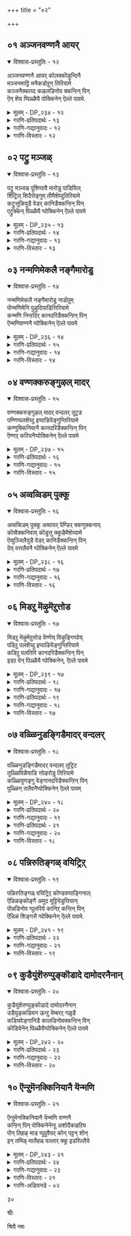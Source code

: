 +++
title = "०२"

+++

## ०१  अञ्जनवण्णनै आयर्

<details open><summary>विश्वास-प्रस्तुतिः - १२</summary>

अञ्जनवण्णनै आयर् कोलक्कॊऴुन्दिनै  
मञ्जनमाट्टि मनैकडोऱुन् तिरियामे  
कञ्जनैक्काय्द कऴलडिनोव क्कन्ऱिन् पिन्  
ऎन् शॆय प्पिळ्ळैयै पोक्किनेन् ऎल्ले पावमे.
</details>

<details><summary>मूलम् - DP_२३४ - १२</summary>

अञ्जनवण्णनै आयर् कोलक्कॊऴुन्दिनै  
मञ्जनमाट्टि मनैकडोऱुन् तिरियामे  
कञ्जनैक्काय्द कऴलडिनोव क्कन्ऱिन् पिन्  
ऎन् शॆय प्पिळ्ळैयै पोक्किनेन् ऎल्ले पावमे.
</details>

<details><summary>गरणि-प्रतिपदार्थः - १३</summary>

अञ्जनम्=काडिगॆयन्थ, वण्णनै=मैबण्णदवनन्नु, आयर्=गोवळर, कोलम्=सुन्दरवाद, कॊऴुन्दिनै=यजमाननन्नु, मञ्जनम् आट्टि=मज्जन माडिसि, मनैगळ्=इतरर मनॆगळ, तोऱुम्=बागिलुगळल्लि यावागलू, तिरियामे=अलॆदाडदन्तॆ, कञ्जनै=कंसनन्नु, काय्न्द=वधिसिद, कऴलडि=गॆज्जॆ धरिसिद पादगळु, नोव=नोयुवन्तॆ, कन्ऱिन्=करुगळ, पिन्=हिन्दुगडॆ, पिळ्ळैयै=\(हसुगूसन्नु\) बालकनन्नु, पोक्किनेन्=होगुवन्तॆ माडिदॆ, ऎन् शॆय्य=एनु माडलि? ऎल्ले पावमे=अय्यो पापवे\!
</details>

<details><summary>गरणि-गद्यानुवादः - १२</summary>

काडिगॆय मैबण्णदवनन्नु, गोवळर सुन्दरनाद यजमाननन्नु इतर मनॆ बागिलुगळल्लि यावागलू अलॆदाडदन्तॆ माडलु, मज्जन माडिसि कंसनन्नु कॊन्द गॆज्जॆय पादगळु नोयुवन्तॆ, ई बालकननन्नु करुगळ हिन्दॆ होगुवन्तॆ माडिदॆनल्ला\! एनु माडलि? अय्यो पापवे\!\(१\)
</details>

<details><summary>गरणि-विस्तारः - १२</summary>

मनॆ मनॆयिन्दलू कृष्णन मेलॆ दूरु बरुत्तित्तु. हिरियरागलि, किरियरागलि यारो ऒब्बरु बन्दु यशोदॆयल्लि दूरिकॊळ्ळुवुदु स्वाभाविकवागि होगित्तु. यशोदॆ इदन्नुकेळिकेळि, नॊन्दु, बेसत्तळु. तन्न मुद्दिन कृष्णनन्नु विधविधवागि दण्डिसिनोडिदळु. फलकण्डु बरलिल्ल. यशोदॆगॆ नॆम्मदि बरलिल्ल. अवळु योचिसि अवनन्नु गोकुलदल्लिल्लद हागॆ अट्टिबिडुत्तेनॆ”ऎन्दुकॊण्डळु. अदक्कॆ गोवळर मक्कळ जॊतॆयल्लि अवनन्नू करुगळ मन्दॆय हिन्दॆ काडिगॆ कळुहिसिकॊट्टळु. आदरॆ, इदरिन्दलू अवळिगॆ नॆम्मदि बरलिल्ल.

२०

नॆम्मदिगॆ बदलागि अवनन्नुकुरितु मरुगलु मॊदलु माडिदळु- “गोकुलक्के प्रभुवाद, दिव्यसुन्दर नीलदेहदवनाद मगुविगॆ चॆन्नागि मैतॊळॆदु, ऊरिनल्लि अलॆदाडुत्ता दूरुतरबारदॆम्ब नॆपदिन्द काडिगॆ अट्टिबिट्टॆनल्ला\! अवन गॆज्जॆय पादगळु ऎष्टु नोवागुवुदो\! अय्यो पापवे\!

“कंसनन्नु ऒदॆदु कॊन्द गॆज्जॆय पादगळु नोयुवन्तॆ”- ऎम्बुदर विषय सौन्दर्यवन्नुकुरितु ऒन्दुमातु- कंसनन्थ बलिष्ठ दुष्ट राक्षसनन्नु कालिन ऒदॆतदिन्द कॊल्लबहुदादरॆ, आ पादद शक्तियॆष्टिरबेकु? अदर ,ऋदुत्व, हेगिरबेकु? आग, कालिन गॆज्जॆय कॆलसवॆष्टु मट्टिनदु? इदॊन्दुकडॆ. करुगळ मन्दॆय हिन्दॆ, इतर गोवळ बालकर जॊतॆयल्लि काडिनल्लि नडॆदाडि बरुवाग, गॆज्जॆय पादक्कॆ ओडाटद नोवु, कल्लुमुळ्ळुगळु ऒत्तुवुदर चुच्चुवुदर नोवन्नु बिट्टरॆ मत्तेनादरू उण्टे? ईग, कालिन गॆज्जॆय पात्रवेनिरबहुदु? ऒन्दुनोवन्नु इन्नोन्दु नोविनॊन्दिगॆ होलिसबहुदल्लवे? इदु ऒन्दु सुन्दर साहित्यचित्रवे सरि.
</details>

## ०२  पट्रु मञ्जळ्

<details open><summary>विश्वास-प्रस्तुतिः - १३</summary>

पट्रु मञ्जळ् पूशिप्पावै मारोडु पाडियिल्  
शिट्रिल् शिदैत्तॆङ्गुम् तीमैशॆय्दुतिरियामे  
कट्रुत्तूळियुडै वेडर् कानिडैक्कन्ऱिन् पिन्  
एट्रुक्कॆन् पिळ्ळैयै प्पोक्किनेन् ऎल्ले पावमे
</details>

<details><summary>मूलम् - DP_२३५ - १३</summary>

पट्रु मञ्जळ् पूशिप्पावै मारोडु पाडियिल्  
शिट्रिल् शिदैत्तॆङ्गुम् तीमैशॆय्दुतिरियामे  
कट्रुत्तूळियुडै वेडर् कानिडैक्कन्ऱिन् पिन्  
एट्रुक्कॆन् पिळ्ळैयै प्पोक्किनेन् ऎल्ले पावमे
</details>

<details><summary>गरणि-प्रतिपदार्थः - १४</summary>

पट्रु=आशॆयिन्द, मञ्जळ्=अरिसिनवन्नु, पूशि=हच्चिकॊण्डु, इरुव, पावैमारोडु=हॆण्णुमक्कळॊडनॆ, पाडियिल्=गोकुलदल्लि, शिट्रिल्=आटद मनॆगळन्नु, शिदैत्तु=हाळुमाडुत्ता, ऎङ्गुम्=ऎल्लॆल्लू, तीमै=तण्टॆगळन्नु, शॆय्दु=माडिकॊण्डु, तिरियामे=तिरुगाडदे इरुवन्तॆ, कन्ऱु=करुगळ, तूळियुडै=धूळिनॊडनॆ\(अब्बरदॊडनॆ\) वेडर्=बेडिदवरिरुव, कानिडै=काडिन स्थळगळल्लि, कन्ऱिन् पिन्=करुगळ हिन्दॆ, ऎन्=नन्न, पिळ्ळैयै=मगनन्नु, एट्रुक्कू=एतक्कागि, पोक्किनेन्=होगुवन्तॆ माडिदॆ, ऎल्ले=अय्यो, पावमे=पापवे.
</details>

<details><summary>गरणि-गद्यानुवादः - १३</summary>

२१
</details>

<details><summary>गरणि-विस्तारः - १३</summary>

अरिसिनवन्नु आशॆयिन्द हच्चिकॊण्डु इरुव हॆण्णुमक्कळॊडनॆ नन्दगोकुलदल्लि अवर आटद मनॆगळन्नु हाळुमाडुत्ता ऎल्लॆल्लू तण्टॆगळन्नु माडिकॊण्डु तिरुगाडिकॊण्डु इरदन्तॆ, करुगळ कालिन धूळिनॊडनॆयू अब्बरदॊडनॆयू बेडदवरिरुव काडिन स्थळगळल्लि करुगळ हिन्दॆ नन्न मगनन्नु एतक्कागि होगगॊट्टॆनो? अय्योपापवे\!\(२\)

चॆनागि अण्टुवन्तॆ अरिसिनवन्नु हच्चि, कुङ्कुमविट्टु, तलॆबाचि हूमुडिदु अलङ्कार माडिकॊळ्ळुवुदु हॆण्णुमक्कळिगॆ सहज. हागॆये, अवरिगॆ आटद मनॆगळन्नु कट्टि, गॊम्बॆ आटगळन्नाडुवुदू सहज. अदॆल्ल मानवन इहलोकजीवनद ऒन्दु प्रतीकवो ऎम्बन्तॆ. बालकृष्णनिगॆ गोकुलदल्लि हॆण्णुमक्कळु आटवाडुव कडॆगळिगॆल्ला होगुवुदु;अल्लि अवर आटगळन्नु कॆडिसुवुदु, अवर आटद मनॆगळन्नु उरुळिसुवुदु, तण्टॆगळन्नु माडि अळिसुवुदु सहजवागित्तु. अवन तण्टॆयन्नु तप्पिसुव दृष्टियिन्द अवनन्नु करुगळ हिन्दॆ काडिगॆ अट्टिदळु यशोदॆ. कृष्णनेनो हर्षदिन्द हॊरट. आदरॆ, यशोदॆगॆ मरुक उक्किबन्तु. “नन्न मगनन्नु काडिन स्थळगळल्लि करुगळ हिन्दॆ अलॆदाडलु एतक्कागि होगगॊट्टॆनो? अल्लि “बेडद” जन इरुत्तारॆ. अय्यो पापवे”-ऎन्नुत्ताळॆ. कृष्णनिगॆ “बेडद”शत्रुगळु ऎल्लॆल्लू इद्दारॆ. अवरु क्रूरिगळु, दुष्टरु. अवरिन्द कृष्णनिगॆ अपायवॆम्बन्तॆ कण्डुबन्दरू अदु अवरिगे केडु. इदन्नु यशोदॆ योचिसलिल्ल. पुत्रवात्सल्यदिन्द मलमल मरुगुत्ताळॆ.
</details>

## ०३  नन्मणिमेकलै नङ्गैमारोडु

<details open><summary>विश्वास-प्रस्तुतिः - १४</summary>

नन्मणिमेकलै नङ्गैमारोडु नाडॊऱुम्  
पॊन्मणिमेनि पुऴुदियाडित्तिरियामे  
कन्मणि निन्ऱदिर् कानदरिडैक्कन्ऱिन् पिन्  
ऎन्मणिवण्णनै प्पोक्किनेन् ऎल्ले पावमे
</details>

<details><summary>मूलम् - DP_२३६ - १४</summary>

नन्मणिमेकलै नङ्गैमारोडु नाडॊऱुम्  
पॊन्मणिमेनि पुऴुदियाडित्तिरियामे  
कन्मणि निन्ऱदिर् कानदरिडैक्कन्ऱिन् पिन्  
ऎन्मणिवण्णनै प्पोक्किनेन् ऎल्ले पावमे
</details>

<details><summary>गरणि-प्रतिपदार्थः - १५</summary>

नल्=सॊगसाद, मणि=नवमणिगळिन्द कूडिद, मेकलै=डाबुगळन्नु तॊट्टिरुव, नङ्गैमारोडु=युवतियरॊडनॆ, नाळ् तोऱुम्=दिनवॆल्ल, पॊन्=सुन्दरवाद, मणि=नीलमणियन्तिरुव, मेनि=देहवुळ्ळवनु,, पुउदियाडि=मण्णि\(धूळि\)नल्लाडि, तिरियामे=अलॆदाडदॆ इरलॆन्दु, कल्=कल्लिन, मणि=गण्टॆयन्तॆ, निन्ऱु=निन्तु. अदिर्=प्रतिध्वनिसि भयपडिसुव, कान् अदर्=काडिन दारिय, इडै=कडॆगळल्लि, कन्ऱिन् पिन्=करुगळ हिन्दॆ, ऎन्=नन्न, नीलमणियबण्णदवनन्नु, पोक्किनेन्=होगगॊट्टॆनु, ऎल्ले पावमे=अय्यो पापवे\!.
</details>

<details><summary>गरणि-गद्यानुवादः - १४</summary>

सॊगसाद नवमणिगळन्नु हुदुगि माडिद डाबुगळन्नु तॊट्टिरुव युवतियरॊडनॆ दिनवॆल्लवू सुन्दरवाद नीलमणियन्तिरुव देहदवनु\(कृष्णनु\) धूळिनल्लि आडुत्ता तिरुगाडदॆ इरलॆन्दु, कल्लिन गण्टॆयन्तॆ निन्तु प्रतिध्वनिसि भयपडिसुव काडिनदारिय कडॆगळल्लि करुगळ हिन्दॆ नन्न नीलमणिय बण्णद कृष्णनन्नु होगगॊट्टॆनल्ला अय्यो पापवे\!.\(३\)
</details>

<details><summary>गरणि-विस्तारः - १४</summary>

यशोदॆ मरुगुत्ताळॆ- “सुन्दर युवतियर नडुवॆ नन्न मगनु दिनवॆल्ल तिरुगाडुवुदन्नु तप्पिसलु, भयङ्करवाद काडिन दारियकडॆगळल्लि करुगळ हिन्दॆ तिरुगाडलि ऎन्दु कळुहिसिकॊट्टॆनल्ला\!” मॊदलनॆयदरिन्द सुखविदॆ; जॊतॆगॆ कॆट्ट हॆसरु-कळङ्क. ऎरडनॆयदरिन्द कष्टानुभव भयवन्नु ऎदुरिसबेकाद धैर्य, स्थैर्यगळ प्रदर्शनविदॆ; इदरिन्द ऒळ्ळॆय हॆसरु-कळङ्कविल्लद जीवन. यावुदु उत्तम?
</details>

## ०४  वण्णक्करुङ्गुऴल् मादर्

<details open><summary>विश्वास-प्रस्तुतिः - १५</summary>

वण्णक्करुङ्गुऴल् मादर् वन्दलर् तूट्रड  
पण्णिप्पलशॆय्दु इप्पाडियॆङ्गुन्तिरियामे  
कण्णुक्किनियानै कानदरिडैक्कन्ऱिन् पिन्  
ऎण्णऱ् करियनैप्पोक्किनेन् ऎल्ले पावमे
</details>

<details><summary>मूलम् - DP_२३७ - १५</summary>

वण्णक्करुङ्गुऴल् मादर् वन्दलर् तूट्रड  
पण्णिप्पलशॆय्दु इप्पाडियॆङ्गुन्तिरियामे  
कण्णुक्किनियानै कानदरिडैक्कन्ऱिन् पिन्  
ऎण्णऱ् करियनैप्पोक्किनेन् ऎल्ले पावमे
</details>

<details><summary>गरणि-प्रतिपदार्थः - १६</summary>

वण्णम्=सुन्दरवाद, करुकुऴल्=कप्पाद कूदलुळ्ळ, मादर्=\(स्त्रीयरु\)तायन्दिरु, वन्दु=\(नन्नल्लिगॆ\)बन्दु, अलर्=गुप्तप्रयणवन्नु कुरितु, तूट्रड=निन्दनॆय मातन्नाडुवन्तॆ, पण्णि=माडुत्ता, पलशॆय्दु=हलवारु तुण्टकॆलसगळन्नु माडुत्ता, इपाडि=ई गोकुलदल्लि, ऎङ्गुम्=ऎल्ल कडॆयल्लू, तिरियामे=अलॆदाडदिरुवन्तॆ, कण्णुक्कू=कण्णुगळिगॆ, इनियानै=हितवन्नुण्टिमाडुववनन्नु, कान्=काडिन, अदर्=दारिय, इडै=स्थळगळल्लि\(इक्कॆलगळल्लि\), कन्ऱिन् पिन्=करुगळ हिन्दॆ, ऎण्णऱ् क्कू=ऎणिकॆ माडुवुदक्कॆ,,अरियानै=आगदवनन्नु, पोक्किनेन्=होगगॊट्टॆनु, ऎल्ले पावमे=अय्यो पापवे\!
</details>

<details><summary>गरणि-गद्यानुवादः - १५</summary>

२३
</details>

<details><summary>गरणि-विस्तारः - १५</summary>

अन्दवाद कप्पुकूदलुळ्ळ तायन्दिरु नन्नल्लिगॆ बन्दु गुप्तप्रणयवन्नु कुरितु निन्दनॆय मातन्नाडुवन्तॆ माडुत्ता, हलवारु तण्टॆय कॆलसगळन्नु माडुत्ता, ई गोकुलदल्लि ऎल्लॆल्लू अलॆदाडदिरुवन्तॆ कण्णिगॆ प्रियकरनन्नु ऎणिकॆगॆ आगदवनन्नु काडिन दारिगळ इक्कॆलगळल्लि करुगळ हिन्दॆ होगगॊट्टॆनल्ला अय्योपापवे\!.\(४\)

गोकुलद युवतियरु बालकृष्णनन्नु नोडिद कूडले हेळलारद रीतियल्लि आकर्षितरागुत्तिद्दरु. अवन सङ्गड इद्दु आटवाडुवुदक्कॆ अवरिगॆ बहळ आशॆ. कृष्णनु अवर इङ्गितगळन्नरितु अवर इष्टदन्तॆये एकान्तस्थळगळल्लि अवरॊन्दिगॆ कालकळॆदु अवरन्नु तणिसुत्तिद्दनु. आ हॆण्नुगळ तायन्दिरिगॆ तम्म हुडुगियरॊन्दिगॆ कृष्ण हेगॆ कालकळॆयुत्तानॆम्बुदन्नु ऊहिसलु कूड साध्यविल्लदागित्तु. आद्दरिन्द अवर कॆळमट्टद मनस्सिगॆ हितवॆम्बन्तॆ,अवरु कृष्णन मेलॆ सल्लद दूरुगळन्नु हॊत्तु यशोदॆय मुन्दॆ अवनन्नु निन्दिसुत्तिद्दरु- इदु गोकुलद विचित्र चित्र.

भगवन्त दिव्यसुन्दर मूर्ति. ऎष्टु नोडिदरू तणियलारद सॊगसु. आद्दरिन्द अवनु “कण्णुक्किनियान्”-कण्णिगॆ इनिय.

भगवन्तन दिव्यकल्याणगुणगळन्नुकुरितु, अवन शक्तिसामर्थ्यवन्नु कुरितु, ऎष्टॆष्टु योचिसिदरू अदक्कॆ मुडिविल्ल. आद्दरिन्दले अवनु “ऎण्णऱ् करियान्”- ऎणिकॆगॆ सिक्कदवनु.
</details>

## ०५  अव्वव्विडम् पुक्कू

<details open><summary>विश्वास-प्रस्तुतिः - १६</summary>

अव्वव्विडम् पुक्कू अव्वायर् पॆण्डिर् क्कणुक्कनाय्  
कॊव्वैक्कनिवाय् कॊडुत्तु क्कूऴैमैशॆय्यामे  
ऎव्वुञ्जिलैयुडै वेडर् कानिडैक्कन्ऱिन् पिन्  
दॆय् वत्तलैवनै प्पॊक्किनेन् ऎल्ले पावमे
</details>

<details><summary>मूलम् - DP_२३८ - १६</summary>

अव्वव्विडम् पुक्कू अव्वायर् पॆण्डिर् क्कणुक्कनाय्  
कॊव्वैक्कनिवाय् कॊडुत्तु क्कूऴैमैशॆय्यामे  
ऎव्वुञ्जिलैयुडै वेडर् कानिडैक्कन्ऱिन् पिन्  
दॆय् वत्तलैवनै प्पॊक्किनेन् ऎल्ले पावमे
</details>

<details><summary>गरणि-प्रतिपदार्थः - १७</summary>

अव्वव्विडम्=आया स्थळगळन्नु, पुक्कू=प्रवेशिसि, अव्वायर् पॆण्डिर् क्कू=आ गोवळ हॆङ्गसरिगॆ, अणुक्कनाय्=आत्मीयनागि, कॊव्वैक्कनि=तॊण्डॆहण्णिन, वाय्=अधरवन्नु, कॊडुत्तु=कॊट्टु, कूऴैमै=मुग्धरन्नागि, शॆय्यामे=माडदिरुवन्तॆ, ऎव्वुम्=सङ्कटवन्नु तरुव, शिलै उडै=बिल्लन्नुळ्ळ, वेडर्=बेडदवर, कान्-काडिन, इडै=स्थळगळल्लि, कन्ऱिन् पिन् =करुगळ हिम्दॆ, दॆय् वत्तलैवनै=देवाधिदेवनन्नु\(देवतॆगळ प्रभुवन्नु\) पोक्किनेन्=होगगॊट्टॆनु, ऎल्ले पावमे=अय्यो पापवे\!
</details>

<details><summary>गरणि-गद्यानुवादः - १६</summary>

२४
</details>

<details><summary>गरणि-विस्तारः - १६</summary>

आया स्थळगळन्नु प्रवेशिसि, आ गोवळ हॆङ्गळिगॆ आत्मीयनागि तॊण्डॆ हण्णिन अधरवन्नित्तु अवरन्न मुग्धगॊळिसदिरलॆन्दु, सङ्कटवन्नु तरुव बिल्लन्नुळ्ळ बेडदवरु इरुव काडिनस्थळगळल्लि करुगळ हिन्दॆ देवतॆगळ प्रभुवन्नु होगगॊट्टॆनल्ला अय्यो पापवे\!.\(५\)

गोवळर हॆण्णुगळु यावयाव एकान्त स्थळगळल्लिकृष्णन बरवन्नु निरीक्षिसुत्तिद्दरो आया स्थळगळल्लिये अवनु अवरन्नुकूडिकॊळ्ळुवनु. अल्लि अवरिगॆ तन्न अधरामृतवन्नु उणिसुत्ता, अवरल्लि अत्यन्त आत्मीयनागि वर्तिसुत्ता, अवरन्नुमुग्धगॊळिसुत्ता, अवरिगॆ तृप्ति तरुवुदरल्लि कृष्णनु समर्थनु. अवन ई बगॆय तण्टॆगळ विषयदल्लि आ हॆण्णुगळ तायन्दिरु ईगागले यशोदॆगॆ हलवारु दूरुगळन्नु तन्दिद्दरु. अदन्नु तप्पिसलॆन्दु कृष्णनन्नु अवळु करुगळ हिन्दॆ कळुहिसिद्दु. हागॆ कळुहिसिद बळिक कृष्णनिगॆ काडिनल्लि ऒदगबहुदाद सङ्कटगळन्नु ऊहिसिकॊण्डु यशोदॆ मरुगुत्ताळॆ- “काडिनल्लि दुष्टरिद्दारॆ. अवरु क्रूरिगळु. सामान्यजनक्कॆ अवरु बेडवादवरु. अवरिगॆ बिल्लुबाणगळु आयुध. अदरिन्द जनरन्नू प्राणिगळन्नू सङ्कटक्कॆ ईडुपडिसुवरु. नम्म बालकृष्णनन्नु अवर नडुवॆ काडिनल्लि करुगळ हिन्दॆ तिरुगाडलु कळुहिसिकॊट्टॆनल्ला\! अय्योपापवे\!”

“देवतॆगळ प्रभु” वन्नु ऎन्दरॆ भगवन्तनन्नु नम्म अन्तरङ्गदल्लि शाश्वतवागि नॆलॆगॊळिसबेकल्लवे? आराधिसबेकल्लवे? अदक्कॆ बदलागि, हृदयवन्नु शून्यवागिसि, अवनन्नु “काडिगॆ अट्टिबिडुवुदे? आगबरुव “सङ्कट” यारिगॆ? आ प्रभुविगो? अथवा अवनन्नु दूरमाडिकॊण्ड नमगो?
</details>

## ०६  मिडऱु मॆऴुमॆऱुत्तोड

<details open><summary>विश्वास-प्रस्तुतिः - १७</summary>

मिडऱु मॆऴुमॆऱुत्तोड वॆण्णॆय् विऴुङ्गिप्पोय्  
पडिऱु पलशॆय्दु इप्पाडियॆङ्गुन्तिरियामे  
कडिऱु पलतिरि कानदरिडैक्कन्ऱिन् पिन्  
इडऱ वॆन् पिळ्ळैयै प्पोक्किनेन्, ऎल्ले पावमे
</details>

<details><summary>मूलम् - DP_२३९ - १७</summary>

मिडऱु मॆऴुमॆऱुत्तोड वॆण्णॆय् विऴुङ्गिप्पोय्  
पडिऱु पलशॆय्दु इप्पाडियॆङ्गुन्तिरियामे  
कडिऱु पलतिरि कानदरिडैक्कन्ऱिन् पिन्  
इडऱ वॆन् पिळ्ळैयै प्पोक्किनेन्, ऎल्ले पावमे
</details>

<details><summary>गरणि-प्रतिपदार्थः - १८</summary>

वॆण्णॆय्=बॆण्णॆयन्नू, मिडऱु=गण्टलल्लि, मॆऴुमॆऴुत्तु=करगदॆ गट्टियागिरुवागले, ओड=नाळदल्लि ओडुवन्तॆ, विऴुङ्गिप्पोय्=नुङ्गिबिट्टु, पल=हलवारु, पडिऱु=कळ्ळतन, मोसद कॆलसगळन्नु, शॆय्दु=माडि, इप्पाडि=ई गोकुलदल्लि, ऎङ्गुम्=ऎल्लॆल्लियू,
</details>

<details><summary>गरणि-गद्यानुवादः - १७</summary>

२५
</details>

<details><summary>गरणि-प्रतिपदार्थः - १९</summary>

तिरियामे=तिरुगाडदॆ इरलॆन्दु, पल=अनेक, कडिऱु=काडानॆगळु, तिरि=अलॆदाडुव, कान्=काडिन, अदर्=दारिय, इडै=इक्कॆलगळल्लि, कन्ऱिन् पिन्=करुगळ हिन्दॆ, इडऱ=अलॆदाडुवन्तॆ, ऎन् पिळ्ळैयै=नन्न मगनन्नु, पोक्किनेन्=अट्टिदॆनल्ला, ऎल्ले पावमे=अय्यो पापवे\!
</details>

<details><summary>गरणि-गद्यानुवादः - १८</summary>

गण्टलल्लि बॆण्णॆ करगदॆ गट्टियागिरुवागले नाळदल्लि ओडुवुवन्तॆ \(आतुरातुरदिन्द\) नुङ्गिबिट्टु हलवारुकळ्ळतनद मोसद कॆलसगळन्नु नडसि, ई गोकुलदल्लि ऎल्लॆल्लियू तिरुगाडदॆ इरलॆन्दु, अनेक काडानॆगळु अलॆदाडुव काडिनदारिय इक्कॆलगळल्लि करुगळ हिन्दॆ अलॆदाडुवन्तॆ नन्न मगनन्नु अट्टिदॆनल्ला, अय्यो पापवे\!.\(६\)
</details>

<details><summary>गरणि-विस्तारः - १७</summary>

गोकुलदल्लि ऎल्लॆल्लू अलॆदाडिकॊण्डु, सण्णपुट्ट कळ्ळचेष्टॆगळन्नुमाडुत्ता इद्दरॆ, कृष्णनिगॆ अपकीर्ति बरुवुदिल्लवे? इदन्नु तप्पिसलॆन्दे यशोदॆ अवनन्नु करुगळ हिन्दॆ काडिगॆ अट्टिदळु. कूडले अवळिगॆ नॆम्मदि तप्पितु. “अय्यो काडु ऎन्दरॆ सामान्यवादद्दे? काडानॆगळु हिण्डुहिण्डागि स्वेच्छॆयिन्द अलॆदाडुत्तिरुव भयङ्करवाद स्थळ अदु. अन्थ स्थळदल्लि करुगळ हिन्दॆ अलॆदाडुवन्तॆ माडिदॆनल्ला. चिक्कमगु अवनु. अवनिगॆ ऎष्टु भयवो? ऎष्टु कष्टवो? काणॆनल्ला” ऎन्दु हलुबिदळु.
</details>

## ०७  वळ्ळिनुडङ्गिडैमादर् वन्दलर्

<details open><summary>विश्वास-प्रस्तुतिः - १८</summary>

वळ्ळिनुडङ्गिडैमादर् वन्दलर् तूट्रिट  
तुळ्ळिविळैयाडि त्तोऴरोडु तिरियामे  
कळ्ळियुणङ्गु वॆङ्गानदरिडैक्कन्ऱिन् पिन्  
पुळ्ळिन् तलैवनैप्पोक्किनेन् ऎल्ले पावम्
</details>

<details><summary>मूलम् - DP_२४० - १८</summary>

वळ्ळिनुडङ्गिडैमादर् वन्दलर् तूट्रिट  
तुळ्ळिविळैयाडि त्तोऴरोडु तिरियामे  
कळ्ळियुणङ्गु वॆङ्गानदरिडैक्कन्ऱिन् पिन्  
पुळ्ळिन् तलैवनैप्पोक्किनेन् ऎल्ले पावम्
</details>

<details><summary>गरणि-प्रतिपदार्थः - २०</summary>

वळ्ळि=बळ्ळियन्तॆ, नुडङ्गु=बळुकुव, इडै=नडुवन्नुळ्ळ, मादर्=हॆङ्गसरु, वन्दु=बन्दु, अलर्=तण्टॆगळन्नु, तूट्रिड=चॆन्नागि दूरलु,तुळ्ळि=उत्साहदिन्द, विळैयाडि=आटवाडि, तोऴरोडु=गॆळॆयरॊडनॆ, तिरियामे=अलॆदाडद हागॆ, कळ्ळि=कळ्ळियू सह, उणङ्गु=ऒणगि होगुवन्थ, वॆम्=सुडुव\(बेगॆय\), कान्=काडिन अदर्=दारिय, इडै=इक्कॆलगळल्लि, क्न्ऱिन् पिन्=करुगळ हिन्दॆ
</details>

<details><summary>गरणि-गद्यानुवादः - १९</summary>

२६
</details>

<details><summary>गरणि-प्रतिपदार्थः - २१</summary>

पुळ्ळिन्=गरुड\(पक्षि\)न, तलैवनै=प्रभुवन्नु, पोक्किनेन्=अट्टिदॆनु, ऎल्ले पावमे=अय्यो पापवे\!
</details>

<details><summary>गरणि-गद्यानुवादः - २०</summary>

बळ्ळियन्तॆ बळुकुव नडुवन्नुळ्ळ स्त्रीयरु बन्दु\(कृष्णन\)तण्टॆगळन्नु चॆन्नागि दूरलु,\(अवनु\) उत्साहदिन्द आटवाडुत्ता तन्न गॆळॆयरॊडनॆ अलॆदाडद हागॆ, कळ्ळियू सह ऒणगॊहोगुवन्थ बेगॆय काडिन दारिय इक्कॆलगळल्लिकरुगळ हिन्दॆ गरुडन स्वामियन्नु अट्टिदॆनल्ला, अय्योपापवे\!.\(७\)
</details>

<details><summary>गरणि-विस्तारः - १८</summary>

गोकुलद स्त्रीयर दूरुगळन्नु तप्पिसलु यशोदॆ कृष्णनन्नु काडिगॆ अट्टिदळु. ऎन्थ काडिगॆ? बॆङ्गाडिगॆ. कळ्ळियू सह अल्लिऒणगि होगिबिडुवुदु-अन्थ काडिगॆ. नीरुनिडि इल्लद काडिगॆ. काडिनल्लि अवन बेगॆयन्तो, अदरिन्द सङ्कटवॆन्तो ऎम्बुदे यशोदॆय परिताप.
</details>

## ०८  पन्निरुतिङ्गळ् वयिट्रिऱ्

<details open><summary>विश्वास-प्रस्तुतिः - १९</summary>

पन्निरुतिङ्गळ् वयिट्रिऱ् कॊण्डवप्पाङ्गिनाल्  
ऎन्निळङ्कॊङ्गै अमुद मूट्टियॆडुत्तियान्  
पॊन्नडिनोव प्पुलरिये कानिऱ् कन्ऱिन् पिन्  
ऎन्निळं शिङ्गत्तै प्पोक्किनेन् ऎल्ले पावमे.
</details>

<details><summary>मूलम् - DP_२४१ - १९</summary>

पन्निरुतिङ्गळ् वयिट्रिऱ् कॊण्डवप्पाङ्गिनाल्  
ऎन्निळङ्कॊङ्गै अमुद मूट्टियॆडुत्तियान्  
पॊन्नडिनोव प्पुलरिये कानिऱ् कन्ऱिन् पिन्  
ऎन्निळं शिङ्गत्तै प्पोक्किनेन् ऎल्ले पावमे.
</details>

<details><summary>गरणि-प्रतिपदार्थः - २२</summary>

पन्निरु=हन्नॆरडु, तिङ्गळ्=तिङ्गळुगळ काल, वयिट्रिल्=हॊट्टॆयल्लि, कॊण्डु=हॊत्तुकॊण्डु\(इट्टुकॊण्डु\), अप्पाङ्गिनाल्=आ ममतॆयिन्द, ऎन्=नन्न, इळ=ऎळॆय कॊङ्गै=स्तनगळिन्द, अमुदम्=अमृतवन्नु\(हालन्नु\), ऊट्टि=ऊडिसि, ऎडुत्तु=ऎत्ति आडिसि, यान्=नानु, पुलरिये=बॆळगिन झावदल्लिये, पॊन्=सुन्दरवाद \(कोमलवाद\), अडि=पादगळु, नोव=नोयुवन्तॆ, कानिल्=काडिनल्लि, कन्ऱिन् पिन्=करुगळ हिन्दॆ\(अलॆदाडलु\), ऎन्=नन्न, इळ-ऎळॆय, शिङ्गत्तै=सिंहवन्नु, पोक्किनेन्=अट्टिदॆनु, ऎल्ले पावमे=अय्यो पापवे\!
</details>

<details><summary>गरणि-गद्यानुवादः - २१</summary>

हन्नॆरडु तिङ्गळुगळ काल हॊट्टॆयल्लिट्टुकॊण्डिद्दर आ ममतॆयिन्द नन्न ऎळॆय स्तनगळिन्द हालन्नूडिसि, ऎत्ति आडिसिद नानु हॊत्तु हुट्टुवुदक्कॆ मुञ्चॆये नन्न ऎळॆसिङ्गद कोमलवाद पादगळु नोयुवन्तॆ काडिनल्लि करुगळ हिन्दॆ अलॆदाडलु अवनन्नु अट्टिदॆनल्ला, अय्यो पापवे\!.\(८\)
</details>

<details><summary>गरणि-विस्तारः - १९</summary>

२७

मगुविन मेलॆ अदर तायिय प्रीति अपारवादद्दु. अवळु आ मगुवन्नु हॊत्तु हॆत्तु ऎत्ति आडिसि बॆळसिद्दर परिणाम अदु. यशोदॆगॆ इदॆल्ला हॊसतल्ल. ऎल्ल तायन्दिरू सामान्यवागि मगुवन्नु ऒम्बत्तु तिङ्गळकाल हॊट्टॆयल्लिट्टु हॊत्तरॆ, यशोदॆ कृष्णनन्नु हन्नॆरडु तिङ्गळ काल हॊत्तळु. अष्टु दीर्घकाल हॊत्तुदर फलवागि श्रीकृष्णनन्थ सुपुत्र जनिसिद. अदरिन्द, अवळ पुत्रवात्सल्य मितिमीरितु. अवळ ऎळॆय स्तनगळल्लि हालु उक्किहरियतॊडगितु. प्रीतियिन्द आदरदिन्द, उत्साहदिन्द अवनिगॆ आ अमृतवन्नूडिसिदळु. अवनन्नु ऎत्ति आडिसिदळु; चिक्क हुडुगनन्नागि बॆळॆसिदळु. अवन बालचेष्टॆगळिन्द बगॆबगॆय दूरुगळु बन्दवु.अ वनिगॆ बरुव कॆट्ट हॆसरन्नु तप्पिसलॆन्दे, हॊत्तु हुट्टुवुदक्कॆ मुञ्चॆये, अवनन्नु करुगळ हिन्दॆ काडिगॆ अट्टबेकायितु. काडादरेनु भय? अवनु तन्न ऎळॆय सिंहवल्लवे? धैर्यवन्तनल्लवे? समर्थनल्लवे? बलशालियल्लवे? अवळिगॆ इदॆल्ल गॊत्तु. आदरू, अवळ मातृवात्सल्य “अय्यो मगुवन्नु काडिगॆ अट्टिदॆनल्ला” ऎन्निसुत्तित्तु.
</details>

## ०९  कुडैयुंशॆरुप्पुङ्कॊडादे दामोदरनैनान्

<details open><summary>विश्वास-प्रस्तुतिः - २०</summary>

कुडैयुंशॆरुप्पुङ्कॊडादे दामोदरनैनान्  
उडैयुङ्कडियन ऊन्ऱु वॆम्बरऱ् गळुडै  
कडियवेङ्गानिडै कालडिनोवक्कन्ऱिन् पिन्  
कॊडियेनॆन् पिळ्ळैयैप्पोक्किनेन् ऎल्ले पावमे
</details>

<details><summary>मूलम् - DP_२४२ - २०</summary>

कुडैयुंशॆरुप्पुङ्कॊडादे दामोदरनैनान्  
उडैयुङ्कडियन ऊन्ऱु वॆम्बरऱ् गळुडै  
कडियवेङ्गानिडै कालडिनोवक्कन्ऱिन् पिन्  
कॊडियेनॆन् पिळ्ळैयैप्पोक्किनेन् ऎल्ले पावमे
</details>

<details><summary>गरणि-प्रतिपदार्थः - २३</summary>

कुडैयुम्=कॊडॆयन्नु, शॆरुप्पुम्=पादरक्षॆयन्नू, कॊडादे=कॊददॆये, दामोदरनै=दामोदरनाद कृष्णनन्नु, नान्=नानु, उडैयुम्=\(सूर्यनिन्द\)पडॆदिरुव, कडियन=क्रूरवाद, ऊन्ऱु=तॊन्दरॆपडिसुव, वॆम्=सुडुत्तिरुव, परऱ् गळ्=हरळुकल्लुगळु, उडै=उळ्ळ, कडिय=तीक्ष्णवाद, वॆम् कान्=बॆङ्गाडिन, इडै=स्थळगळल्लि, कालडि=पादगळु, नोव=नोयुवन्तॆ, कन्ऱिन् पिन्=करुगळ हिन्दॆ, कॊडियेन्=कॆट्टवळु\(नानु\)ऎन् पिळ्ळैयै= नन्न मगनन्नु, पोक्किनेन्=अट्टिदॆनु, ऎल्ले पावमे=अय्यो पापवे.
</details>

<details><summary>गरणि-गद्यानुवादः - २२</summary>

कॊडॆयन्नू पादरक्शॆयन्नू कॊडदॆये दामोदरनाद कृष्णनन्नु
</details>

<details><summary>गरणि-विस्तारः - २०</summary>

२८

कॆट्टवळाद नानु, सूर्यनिन्द पडॆदिरुव तॊन्दरॆपडिसुवष्टु सुडुत्तिरुव शाखद हरळुकल्लुगळुळ्ळ तीक्ष्णवाद बॆङ्गाडिन स्थळगळल्लि कालुगळू पादगळू नोयुवन्तॆ करुगळ हिन्दॆ नन्न मगनन्नु अट्टिदॆनल्ला, अय्यो पापवे.\(९\)

यशोदॆ तन्न मगन चेष्टॆगळन्नु गोकुलदल्लि तप्पिसुवुदक्कागि अवनन्नु करुगळ हिन्दॆ काडिगॆ कळुहिसिद्दु. आदरॆ, अवनु बॆङ्गाडिनल्लि अलॆदाडबेकागुवुदल्ला. अल्लि तीक्ष्णवाद सूर्यकिरणगळु नॆलद मेलण हरळुकल्लुगळन्नु कालु सुडुवष्टु बलवागि कायिसिबिडुत्तवॆ. आ सुडुव हरळुकल्लुगळ मेलॆल्ला अवनु नडॆयबेकल्ला. अवु कोमल पादगळन्नु ऒत्तुत्तवॆयल्ला. इवॆरडु नोवुगळिन्दलू अवनु रक्षिसिकॊळ्ळलु कालिगॆ पादरक्षॆगळन्नू कॊडलिल्लवल्ला. सूर्यन तापदिन्द रक्षिसिकॊळ्ळलु अवनिगॆ कॊडॆयन्नु कॊडलिल्लवल्ला. ऎन्थ क्रूरि नानु\! ऎन्दु परितपिसुत्ताळॆ.
</details>

## १०  ऎन्ऱुमॆनक्किनियानै यॆन्मणि

<details open><summary>विश्वास-प्रस्तुतिः - २१</summary>

ऎन्ऱुमॆनक्किनियानै यॆन्मणि वण्णनै  
कन्ऱिन् पिन् पोक्किनेनॆन्ऱु अशोदैकऴऱिय  
पॊन् तिहऴ् माड प्पुदुवैयर् कोन् पट्टन् शॊन्  
इन् तमिऴ् मालैहळ् वल्लार् क्कू इडरिल्लैये
</details>

<details><summary>मूलम् - DP_२४३ - २१</summary>

ऎन्ऱुमॆनक्किनियानै यॆन्मणि वण्णनै  
कन्ऱिन् पिन् पोक्किनेनॆन्ऱु अशोदैकऴऱिय  
पॊन् तिहऴ् माड प्पुदुवैयर् कोन् पट्टन् शॊन्  
इन् तमिऴ् मालैहळ् वल्लार् क्कू इडरिल्लैये
</details>

<details><summary>गरणि-प्रतिपदार्थः - २४</summary>

ऎन्ऱुम्=ऎल्ल कालक्कू, ऎनक्कू=ननगॆ, इनियानै=प्रीतिवन्तनन्नु, ऎन्=नन्न, मणिवण्णनै=नीलमणिय बण्णवुळ्ळवनन्नु, कन्ऱिन् पिन्=करुगळ हिन्दॆ, पोक्किनेन्=अट्टिदॆनु\(होगगॊट्टॆनु\), ऎन्ऱु=ऎन्दु, अशोदै=यशॊदॆयु, कऴऱिय=मननॊन्दु हेळिदुदन्नु, पॊन्=चिन्नदन्तॆ, तिहऴ्=प्रकाशिसुव, माडम्=माळिगॆ\(महडि\)मनॆगळिरुव, पुदुवैयर्=श्रीविल्लिपुत्तूरिनवर, कोन्=निर्वाहकनाद, पट्टन्=भट्टनु, शॊल्=\(कृपॆमाडि\) हेळिद, इन्=इनिदाद, तमिऴ्=तमिळिन, मालैहळ्=पाशुरमालॆगळन्नु, वल्लार् क्कू=बल्लवरिगॆ, इडर्=कष्ट दुःखगळु, इल्लैये=इल्लवे इल्ल.
</details>

<details><summary>गरणि-गद्यानुवादः - २३</summary>

ऎल्ल कालक्कू ननगॆ प्रीतिवन्तनन्नु, नन्न नीलमणिबण्णदवनन्नु करुगळ हिन्दॆ होगगॊट्टॆनल्ला ऎन्दु यशोदॆ परितापगॊण्डु हेळिद्दन्नु चिन्नदन्तॆ प्रकाशिसुव महडिमाळिगॆ मनॆगळिरुव श्रीविल्लिपुत्तूरिन वर निर्वाहकनाद भट्टनु\(विष्णुचित्तनु\) हेळिद इनिदाद तमिळु पाशुरमालॆगळन्नु बल्लवरिगॆ कष्टदुःखगळु इल्लवे इल्ल.\(१०\)
</details>

<details><summary>गरणि-विस्तारः - २१</summary>

२९

इदु ई तिरुमॊऴिगॆ फलश्रुति. ऎल्ल कालक्कू तनगॆ प्रीतियन्नुण्टुमाडुव, तन्न मणिवण्णनन्नु करुगळन्नु मेयिसलु अवुगळ हिन्दॆ काडिगॆ होगगॊट्टॆनल्ला ऎन्दु यशोदॆ बहळवागि परितपिसिदळु. अवनन्नु ऒन्दु कुत्तदिन्द पारुमाडलु होगि, अदक्किन्त हॆच्चिन सङ्कटकरवाद कष्तगळिगॆ अवनन्नु ईडुमाडिदॆनॆन्दु मननॊन्दळु.. ऎन्थ अविवेकद कॆलस माडिदॆ ऎन्दु सङ्कटदिन्द बॆन्दु बॆण्डादळु. यशोदॆगॆ तन्न मगनल्लिद्द वात्सल्य् अष्टु हॆच्चिनदु. अष्टु गाढवादद्दु. भगवन्तन अवताररूपियाद कृष्णनु अवळिगॆ “तन्न मणिवण्ण”-तन्न मग\! ऎन्थ ममकार अदु\!

पॆरियाऴ्वाररु, यशोदॆय परितापवन्नु मनगण्डवरागि अदन्नु अष्टे गाढतॆयिन्द पाशुरगळ रूपदल्लि हाडिदरु. अवर ई पाशुरमालॆयन्नु अर्थवत्तागि अरितुकॊण्डवरिगॆ “कष्टदुःखगळु इल्लवे इल्ल”ऎन्नुत्तारॆ आऴ्वाररु. प्रापञ्चिक वस्तुगळल्लि इडुव ममकारवन्नु भगवन्तनल्लिरिसि, अवननु ऎडॆबिडदॆ नम्बि, अवन चिन्तनॆयल्लिये सदा कालकळॆयुत्तिरुववनिगॆ निजवागियू कष्टवू इल्ल; दुःखवू इल्ल. आ अनन्य भक्तन योगक्षेमवन्नु भगवन्तने वहिसिकॊळ्ळुवनु. अवन कष्टदुःखगळन्नु भगवन्तने दूरमाडुवनु.
</details>

<details><summary>गरणि-अडियनडे - ०२</summary>

अञ्जनम्, पत्तु, नन्मणि, वण्णम्, अव्व, मिडऱु, वळ्ळि, पन्नीरु, कुडै, ऎन्ऱुम्, \(शीलै\)
</details>

३०

श्रीः

श्रियै नमः
